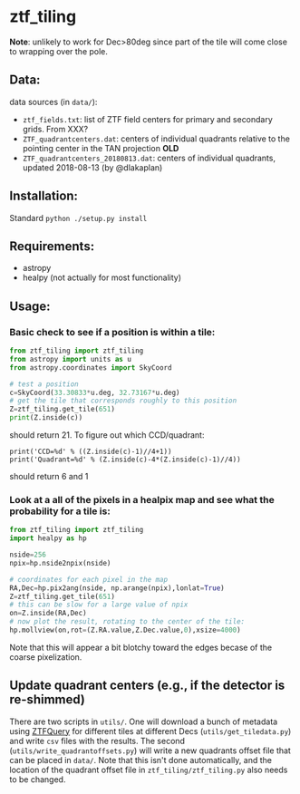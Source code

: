 # ztf_tiling

**Note**: unlikely to work for Dec>80deg since part of the tile will come close to wrapping over the pole.

## Data:
data sources (in `data/`):
 * `ztf_fields.txt`: list of ZTF field centers for primary and secondary grids.  From XXX?
 * `ZTF_quadrantcenters.dat`: centers of individual quadrants relative to the pointing center in the TAN projection **OLD**
 * `ZTF_quadrantcenters_20180813.dat`: centers of individual quadrants, updated 2018-08-13 (by @dlakaplan)

## Installation:
Standard `python ./setup.py install`

## Requirements:
 * astropy
 * healpy (not actually for most functionality)

## Usage:

### Basic check to see if a position is within a tile:
```python
from ztf_tiling import ztf_tiling
from astropy import units as u
from astropy.coordinates import SkyCoord

# test a position
c=SkyCoord(33.30833*u.deg, 32.73167*u.deg)
# get the tile that corresponds roughly to this position
Z=ztf_tiling.get_tile(651)
print(Z.inside(c))
```
should return 21.  To figure out which CCD/quadrant:
```
print('CCD=%d' % ((Z.inside(c)-1)//4+1))
print('Quadrant=%d' % (Z.inside(c)-4*(Z.inside(c)-1)//4))
```
should return 6 and 1

### Look at a all of the pixels in a healpix map and see what the probability for a tile is:
```python
from ztf_tiling import ztf_tiling
import healpy as hp

nside=256
npix=hp.nside2npix(nside)

# coordinates for each pixel in the map
RA,Dec=hp.pix2ang(nside, np.arange(npix),lonlat=True)
Z=ztf_tiling.get_tile(651)
# this can be slow for a large value of npix
on=Z.inside(RA,Dec)
# now plot the result, rotating to the center of the tile:
hp.mollview(on,rot=(Z.RA.value,Z.Dec.value,0),xsize=4000)
```
Note that this will appear a bit blotchy toward the edges becase of the coarse pixelization.

## Update quadrant centers (e.g., if the detector is re-shimmed)
There are two scripts in `utils/`.  One will download a bunch of metadata using [ZTFQuery](https://github.com/MickaelRigault/ztfquery) for different tiles at different Decs (`utils/get_tiledata.py`) and write `csv` files with the results.  The second (`utils/write_quadrantoffsets.py`) will write a new quadrants offset file that can be placed in `data/`.  Note that this isn't done automatically, and the location of the quadrant offset file in `ztf_tiling/ztf_tiling.py` also needs to be changed.  
